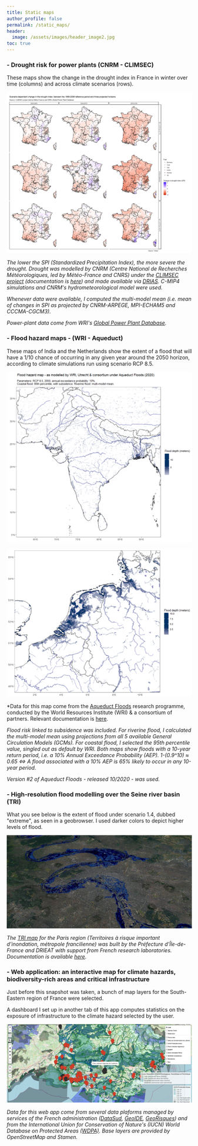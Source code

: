 ```yaml
---
title: Static maps
author_profile: false
permalink: /static_maps/
header:
  image: /assets/images/header_image2.jpg
toc: true
---
```




### - Drought risk for power plants (CNRM - CLIMSEC)

These maps show the change in the drought index in France in winter over time (columns) and across climate scenarios (rows).

![Image4](../docs/drought.png)

*The lower the SPI (Standardized Precipitation Index), the more severe the drought. Drought was modelled by CNRM (Centre National de Recherches Météorologiques, led by Météo-France and CNRS) under the [CLIMSEC project](http://www.umr-cnrm.fr/spip.php?article605) (documentation is [here](http://www.umr-cnrm.fr/IMG/pdf/2011_fmaif_rapport_final_v2.2.pdf)) and made available via [DRIAS](http://www.drias-climat.fr/accompagnement/sections/187). C-MIP4 simulations and CNRM's hydrometeorological model were used.*

*Whenever data were available, I computed the multi-model mean (i.e. mean of changes in SPI as projected by CNRM-ARPEGE, MPI-ECHAM5 and CCCMA-CGCM3).*

*Power-plant data come from WRI's [Global Power Plant Database](https://datasets.wri.org/dataset/globalpowerplantdatabase).*





### - Flood hazard maps - (WRI - Aqueduct)

These maps of India and the Netherlands show the extent of a flood that will have a 1/10 chance of occurring in any given year around the 2050 horizon, according to climate simulations run using scenario RCP 8.5.

![Image1](../docs/map_india.png)

![Image1](../docs/map_nl.png)

*Data for this map come from the [Aqueduct Floods](https://www.wri.org/aqueduct/floods) research programme, conducted by the World Resources Institute (WRI) & a consortium of partners. Relevant documentation is [here](https://www.wri.org/research/aqueduct-floods-methodology).

*Flood risk linked to subsidence was included. For riverine flood, I calculated the multi-model mean using projections from all 5 available General Circulation Models (GCMs). For coastal flood, I selected the 95th percentile value, singled out as default by WRI. Both maps show floods with a 10-year return period, i.e. a 10% Annual Exceedance Probability (AEP). 1-(0.9^10) ≈ 0.65 <=> A flood associated with a 10% AEP is 65% likely to occur in any 10-year period.*

*Version #2 of Aqueduct Floods - released 10/2020 - was used.*





### - High-resolution flood modelling over the Seine river basin (TRI)

What you see below is the extent of flood under scenario 1.4, dubbed "extreme", as seen in a geobrowser. I used darker colors to depict higher levels of flood.

![Image2](../docs/paris.jpg)

*The [TRI map](http://www.driee.ile-de-france.developpement-durable.gouv.fr/tri-de-la-metropole-francilienne-a1769.html) for the Paris region (Territoires à risque important d’inondation, métropole francilienne) was built by the Préfecture d'Île-de-France and DRIEAT with support from French research laboratories. Documentation is available [here](http://webissimo.developpement-durable.gouv.fr/IMG/pdf/20170209_atlas_idf_a3_paysage_document_principal_cle5be11d.pdf).*





### - Web application: an interactive map for climate hazards, biodiversity-rich areas and critical infrastructure

Just before this snapshot was taken, a bunch of map layers for the South-Eastern region of France were selected.

A dashboard I set up in another tab of this app computes statistics on the exposure of infrastructure to the climate hazard selected by the user.

![Image3](../docs/snap_app.png)

*Data for this web app come from several data plaforms managed by services of the French administration ([DataSud](https://www.datasud.fr/), [GeoIDE](http://carto.geo-ide.application.developpement-durable.gouv.fr/1131/environnement.map), [GeoRisques](https://www.georisques.gouv.fr/donnees/bases-de-donnees)) and from the International Union for Conservation of Nature's (IUCN) World Database on Protected Areas [(WDPA)](https://www.iucn.org/theme/protected-areas/our-work/quality-and-effectiveness/world-database-protected-areas-wdpa).*
*Base layers are provided by OpenStreetMap and Stamen.*
